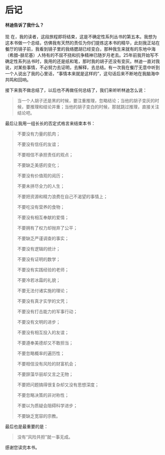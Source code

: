 # 后记

#### 林迪告诉了我什么？

现 在，我的读者，这段旅程即将结束，这是不确定性系列丛书的第五本。我想为这本书做一个总结，仿佛我有天然的责任为你们提炼这本书的精华，此刻我正站在餐厅的镜子前，我看到镜子里的我络腮胡已经变白，那种我生来就有的东地中海（希腊–腓尼基）人特有的不屈不挠和抗争精神已随岁月老去。25年前我开始写不确定性系列丛书时，我用的还是纸和笔，那时我的胡子还没有变灰。林迪一直对我说，对某些事情，不必努力去证明，去解释，去总结。有一次我在餐厅无意中听到一个人说出了我的心里话，“事情本来就是这样的”，这句话后来不断地在我脑海中共鸣和回响。

接下来我不做总结了，以后也不再做任何总结了，我们来听听林迪怎么说：

> 当一个人胡子还是黑的时候，要注重推理，忽略结论；当他的胡子变灰的时候，要推理和结论并重；当他的胡子变白的时候，那就跳过推理，直接关注结论吧。

最后让我用一组长长的否定式格言来结束本书：

> 不要没有力量的肌肉；
> 
> 不要没有信任的友谊；
> 
> 不要相信不承担责任的观点；
> 
> 不要缺乏美感的变化；
> 
> 不要没有价值观的阅历；
> 
> 不要未拼尽全力的人生；
> 
> 不要把资源和精力浪费在自己不渴望的事情上；
> 
> 不要吃没有营养的食物；
> 
> 不要没有相互奉献的爱情；
> 
> 不要拥有了权力却抛弃了公平；
> 
> 不要缺乏严谨调查的事实；
> 
> 不要没有逻辑的统计；
> 
> 不要没有证明的数学；
> 
> 不要没有实践经验的老师；
> 
> 不要冷若冰霜的礼貌；
> 
> 不要无法付诸实施的理论；
> 
> 不要没有真才实学的文凭；
> 
> 不要没有打击能力的军事行动；
> 
> 不要没有文明的进步；
> 
> 不要没有相互投入的友谊；
> 
> 不要遵奉美德却又不敢担当；
> 
> 不要忽略概率的遍历性；
> 
> 不要相信没有风险的财富机会；
> 
> 不要辞藻华丽却又言之无物；
> 
> 不要把问题搞得很复杂却又没有思想深度；
> 
> 不要忽略决策的非对称性；
> 
> 不要以为质疑会阻碍科学进步；
> 
> 不要缺乏宽容的宗教。

最后也是最重要的是：

> 没有“风险共担”就一事无成。

感谢您读完本书。
